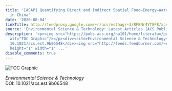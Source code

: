 ```yaml
---
title: '[ASAP] Quantifying Direct and Indirect Spatial Food–Energy–Water (FEW) Nexus
  in China'
date: '2020-08-04'
linkTitle: http://feedproxy.google.com/~r/acs/esthag/~3/RFBNr4YT8F8/acs.est.9b06548
source: 'Environmental Science & Technology: Latest Articles (ACS Publications)'
description: '<p><img src="https://pubs.acs.org/na101/home/literatum/publisher/achs/journals/content/esthag/0/esthag.ahead-of-print/acs.est.9b06548/20200804/images/medium/es9b06548_0006.gif"
  alt="TOC Graphic"/></p><div><cite>Environmental Science & Technology</cite></div><div>DOI:
  10.1021/acs.est.9b06548</div><img src="http://feeds.feedburner.com/~r/acs/esthag/~4/RFBNr4YT8F8"
  height="1" width="1" ...'
disable_comments: true
---
```

<p><img src="https://pubs.acs.org/na101/home/literatum/publisher/achs/journals/content/esthag/0/esthag.ahead-of-print/acs.est.9b06548/20200804/images/medium/es9b06548_0006.gif" alt="TOC Graphic"/></p><div><cite>Environmental Science & Technology</cite></div><div>DOI: 10.1021/acs.est.9b06548</div><img src="http://feeds.feedburner.com/~r/acs/esthag/~4/RFBNr4YT8F8" height="1" width="1" ...